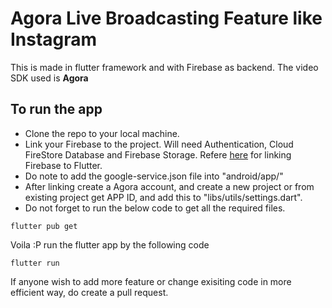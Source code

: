 # Agora Live Broadcasting Feature like Instagram
This is made in flutter framework and with Firebase as backend. The video SDK used is <strong>Agora</strong>

## To run the app

- Clone the repo to your local machine.
- Link your Firebase to the project. Will need Authentication, Cloud FireStore Database and Firebase Storage. Refere [here](https://firebase.google.com/docs/flutter/setup?platform=android) for linking Firebase to Flutter.
- Do note to add the google-service.json file into "android/app/"
- After linking create a Agora account, and create a new project or from existing project get APP ID, and add this to "libs/utils/settings.dart".
- Do not forget to run the below code to get all the required files. 
```
flutter pub get
```

Voila :P run the flutter app by the following code
```
flutter run
```

If anyone wish to add more feature or change exisiting code in more efficient way, do create a pull request.
